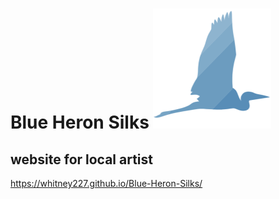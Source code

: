 # Blue Heron Silks ![logo](./assets/images/heron-nav.png) 

## website for local artist
https://whitney227.github.io/Blue-Heron-Silks/


